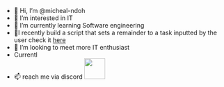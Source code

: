 - 👋 Hi, I’m @micheal-ndoh
- 👀 I’m interested in IT
- 🌱 I’m currently learning Software engineering
- 🌱I recently build a script that sets a remainder to a task inputted by the user check it [here](https://github.com/micheal-ndoh/Exercises/blob/e9f7cdc009701f7542ccc2686937343ffcedbe39/Remainder.sh)
- 💞️ I’m looking to meet more IT enthusiast
- Currentl
- 📫 reach me via discord  <img src="" width="48"> 
<!---
micheal-ndoh/micheal-ndoh is a ✨ special ✨ repository because its `README.md` (this file) appears on your GitHub profile.
You can click the Preview link to take a look at your changes.
--->
